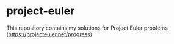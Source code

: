# project-euler
This repository contains my solutions for Project Euler problems (https://projecteuler.net/progress)
